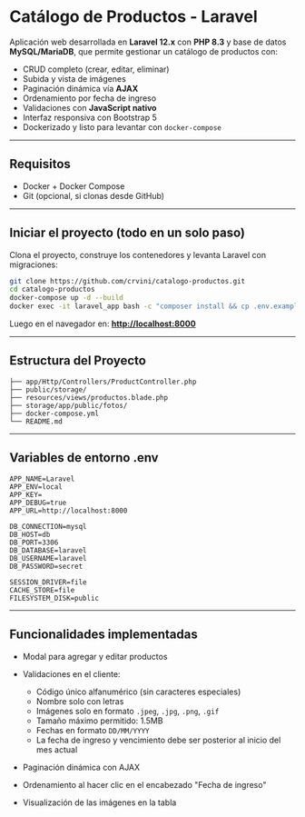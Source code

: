 #  Catálogo de Productos - Laravel

Aplicación web desarrollada en **Laravel 12.x** con **PHP 8.3** y base de datos **MySQL/MariaDB**, que permite gestionar un catálogo de productos con:

* CRUD completo (crear, editar, eliminar)
* Subida y vista de imágenes
* Paginación dinámica vía **AJAX**
* Ordenamiento por fecha de ingreso
* Validaciones con **JavaScript nativo**
* Interfaz responsiva con Bootstrap 5
*  Dockerizado y listo para levantar con `docker-compose`

---

##  Requisitos

* Docker + Docker Compose
* Git (opcional, si clonas desde GitHub)

---

##  Iniciar el proyecto (todo en un solo paso)

Clona el proyecto, construye los contenedores y levanta Laravel con migraciones:

```bash
git clone https://github.com/crvini/catalogo-productos.git
cd catalogo-productos
docker-compose up -d --build
docker exec -it laravel_app bash -c "composer install && cp .env.example .env && php artisan key:generate && php artisan migrate && php artisan storage:link && exit"
```

Luego en el navegador en:
 **[http://localhost:8000](http://localhost:8000)**

---

## Estructura del Proyecto

```
├── app/Http/Controllers/ProductController.php
├── public/storage/             
├── resources/views/productos.blade.php
├── storage/app/public/fotos/  
├── docker-compose.yml
└── README.md
```

---

## Variables de entorno .env

```env
APP_NAME=Laravel
APP_ENV=local
APP_KEY=
APP_DEBUG=true
APP_URL=http://localhost:8000

DB_CONNECTION=mysql
DB_HOST=db
DB_PORT=3306
DB_DATABASE=laravel
DB_USERNAME=laravel
DB_PASSWORD=secret

SESSION_DRIVER=file
CACHE_STORE=file
FILESYSTEM_DISK=public
```

---

## Funcionalidades implementadas

* Modal para agregar y editar productos
* Validaciones en el cliente:

  * Código único alfanumérico (sin caracteres especiales)
  * Nombre solo con letras
  * Imágenes solo en formato `.jpeg`, `.jpg`, `.png`, `.gif`
  * Tamaño máximo permitido: 1.5MB
  * Fechas en formato `DD/MM/YYYY`
  * La fecha de ingreso y vencimiento debe ser posterior al inicio del mes actual
* Paginación dinámica con AJAX
* Ordenamiento al hacer clic en el encabezado "Fecha de ingreso"
* Visualización de las imágenes en la tabla


